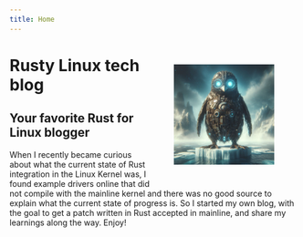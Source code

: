```yaml
---
title: Home
---
```

<meta name="google-site-verification" content="m3n6pzMcloBT3cd6VuLuPT6UnxIO7wfNvpd59oC6S14"/>

[<img src="static/img/rusty_penguin_0.jpeg" style="max-width:35%;min-width:40px;float:right;padding:40px" alt="Rusty penguin. Created by DALL·E 3." />](https://github.com/Rust-for-Linux/)
# Rusty Linux tech blog

## Your favorite Rust for Linux blogger

When I recently became curious about what the current state of Rust integration
in the Linux Kernel was, I found example drivers online that did not compile
with the mainline kernel and there was no good source to explain what the
current state of progress is. So I started my own blog, with the goal to get a
patch written in Rust accepted in mainline, and share my learnings along the
way. Enjoy!
